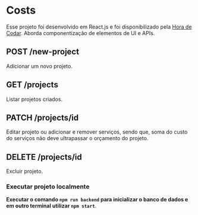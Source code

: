 # Costs

Esse projeto foi desenvolvido em React.js e foi disponibilizado pela [Hora de Codar](https://youtu.be/FXqX7oof0I4?si=yZn6Ma6ZH6yreFYu).
Aborda componentização de elementos de UI e APIs. 

## POST /new-project
Adicionar um novo projeto.

## GET /projects
Listar projetos criados.

## PATCH /projects/id
Editar projeto ou adicionar e remover serviços, sendo que, soma do custo do serviços não deve ultrapassar o orçamento do projeto.

## DELETE /projects/id
Excluir projeto.

### Executar projeto localmente
**Executar o comando `npm run backend` para inicializar o banco de dados e em outro terminal utilizar `npm start`**.

